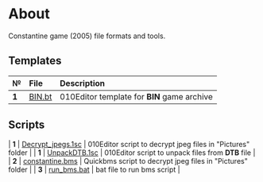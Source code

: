 # About
Constantine game (2005) file formats and tools.

## Templates
| № | File|    Description   |
| :-- | :------- | :-- |
|  **1**  | [BIN.bt](https://github.com/AlexKimov/constantine-file-formats/blob/master/BIN.bt)  |  010Editor template for **BIN** game archive  |

## Scripts
|  **1**  | [Decrypt_jpegs.1sc](https://github.com/AlexKimov/constantine-file-formats/blob/master/Decrypt_jpegs.1sc)  | 010Editor  script to decrypt jpeg files in "Pictures" folder  |
|  **1**  | [UnpackDTB.1sc](https://github.com/AlexKimov/constantine-file-formats/blob/master/UnpackDTB.1sc)  | 010Editor  script to unpack files from **DTB** file  |
|  **2**  | [constantine.bms](https://github.com/AlexKimov/constantine-file-formats/blob/master/constantine.bms)  | Quickbms script to decrypt jpeg files in "Pictures" folder |
|  **3**  | [run_bms.bat](https://github.com/AlexKimov/constantine-file-formats/blob/master/run_bms.bats)  | bat file to run bms script |
